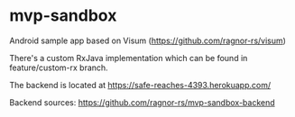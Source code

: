 # mvp-sandbox
Android sample app based on Visum (https://github.com/ragnor-rs/visum)

There's a custom RxJava implementation which can be found in feature/custom-rx branch.

The backend is located at https://safe-reaches-4393.herokuapp.com/

Backend sources: https://github.com/ragnor-rs/mvp-sandbox-backend

